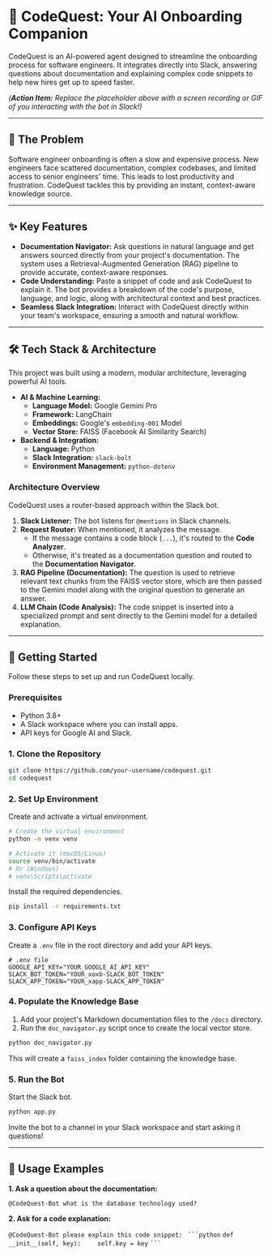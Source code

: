 # 🤖 CodeQuest: Your AI Onboarding Companion

CodeQuest is an AI-powered agent designed to streamline the onboarding process for software engineers. It integrates directly into Slack, answering questions about documentation and explaining complex code snippets to help new hires get up to speed faster.

*(**Action Item:** Replace the placeholder above with a screen recording or GIF of you interacting with the bot in Slack\!)*

-----

## 🎯 The Problem

Software engineer onboarding is often a slow and expensive process. New engineers face scattered documentation, complex codebases, and limited access to senior engineers' time. This leads to lost productivity and frustration. CodeQuest tackles this by providing an instant, context-aware knowledge source.

-----

## ✨ Key Features

  * **Documentation Navigator:** Ask questions in natural language and get answers sourced directly from your project's documentation. The system uses a Retrieval-Augmented Generation (RAG) pipeline to provide accurate, context-aware responses.
  * **Code Understanding:** Paste a snippet of code and ask CodeQuest to explain it. The bot provides a breakdown of the code's purpose, language, and logic, along with architectural context and best practices.
  * **Seamless Slack Integration:** Interact with CodeQuest directly within your team's workspace, ensuring a smooth and natural workflow.

-----

## 🛠️ Tech Stack & Architecture

This project was built using a modern, modular architecture, leveraging powerful AI tools.

  * **AI & Machine Learning:**
      * **Language Model:** Google Gemini Pro
      * **Framework:** LangChain
      * **Embeddings:** Google's `embedding-001` Model
      * **Vector Store:** FAISS (Facebook AI Similarity Search)
  * **Backend & Integration:**
      * **Language:** Python
      * **Slack Integration:** `slack-bolt`
      * **Environment Management:** `python-dotenv`

### Architecture Overview

CodeQuest uses a router-based approach within the Slack bot.

1.  **Slack Listener:** The bot listens for `@mentions` in Slack channels.
2.  **Request Router:** When mentioned, it analyzes the message.
      * If the message contains a code block (`...`), it's routed to the **Code Analyzer**.
      * Otherwise, it's treated as a documentation question and routed to the **Documentation Navigator**.
3.  **RAG Pipeline (Documentation):** The question is used to retrieve relevant text chunks from the FAISS vector store, which are then passed to the Gemini model along with the original question to generate an answer.
4.  **LLM Chain (Code Analysis):** The code snippet is inserted into a specialized prompt and sent directly to the Gemini model for a detailed explanation.

-----

## 🚀 Getting Started

Follow these steps to set up and run CodeQuest locally.

### Prerequisites

  * Python 3.8+
  * A Slack workspace where you can install apps.
  * API keys for Google AI and Slack.

### 1\. Clone the Repository

```bash
git clone https://github.com/your-username/codequest.git
cd codequest
```

### 2\. Set Up Environment

Create and activate a virtual environment.

```bash
# Create the virtual environment
python -m venv venv

# Activate it (macOS/Linux)
source venv/bin/activate
# Or (Windows)
# venv\Scripts\activate
```

Install the required dependencies.

```bash
pip install -r requirements.txt
```

### 3\. Configure API Keys

Create a `.env` file in the root directory and add your API keys.

```
# .env file
GOOGLE_API_KEY="YOUR_GOOGLE_AI_API_KEY"
SLACK_BOT_TOKEN="YOUR_xoxb-SLACK_BOT_TOKEN"
SLACK_APP_TOKEN="YOUR_xapp-SLACK_APP_TOKEN"
```

### 4\. Populate the Knowledge Base

1.  Add your project's Markdown documentation files to the `/docs` directory.
2.  Run the `doc_navigator.py` script once to create the local vector store.

<!-- end list -->

```bash
python doc_navigator.py
```

This will create a `faiss_index` folder containing the knowledge base.

### 5\. Run the Bot

Start the Slack bot.

```bash
python app.py
```

Invite the bot to a channel in your Slack workspace and start asking it questions\!

-----

## 💬 Usage Examples

**1. Ask a question about the documentation:**

`@CodeQuest-Bot what is the database technology used?`

**2. Ask for a code explanation:**

`@CodeQuest-Bot please explain this code snippet:`
`  ```python `
`def __init__(self, key):`
`     self.key = key `
` ``` `
